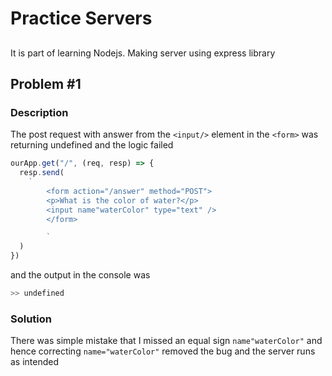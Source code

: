 # Practice Servers

##

It is part of learning Nodejs. Making server using express library

## Problem #1

### Description

The post request with answer from the `<input/>` element in the `<form>` was returning undefined and the logic failed

```javascript
ourApp.get("/", (req, resp) => {
  resp.send(
    `
        <form action="/answer" method="POST">
        <p>What is the color of water?</p>
        <input name"waterColor" type="text" />
        </form>

        `
  )
})
```

and the output in the console was

```bash
>> undefined
```

### Solution

There was simple mistake that I missed an equal sign `name"waterColor"` and hence correcting `name="waterColor"` removed the bug and the server runs as intended

